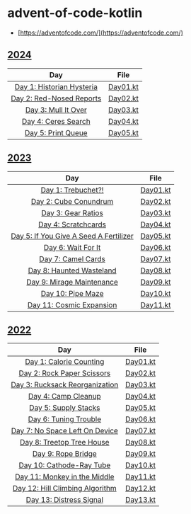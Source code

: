 # advent-of-code-kotlin

- [https://adventofcode.com/](https://adventofcode.com/)

## [2024](https://adventofcode.com/2024)

|                               Day                                |                      File                      |
|:----------------------------------------------------------------:|:----------------------------------------------:|
| [Day 1: Historian Hysteria](https://adventofcode.com/2024/day/1) | [Day01.kt](./src/main/kotlin/aoc2024/Day01.kt) |
| [Day 2: Red-Nosed Reports](https://adventofcode.com/2024/day/2)  | [Day02.kt](./src/main/kotlin/aoc2024/Day02.kt) |
|    [Day 3: Mull It Over](https://adventofcode.com/2024/day/3)    | [Day03.kt](./src/main/kotlin/aoc2024/Day03.kt) |
|    [Day 4: Ceres Search](https://adventofcode.com/2024/day/4)    | [Day04.kt](./src/main/kotlin/aoc2024/Day04.kt) |
|    [Day 5: Print Queue](https://adventofcode.com/2024/day/5)     | [Day05.kt](./src/main/kotlin/aoc2024/Day05.kt) |

## [2023](https://adventofcode.com/2023)

|                                      Day                                      |                      File                      |
|:-----------------------------------------------------------------------------:|:----------------------------------------------:|
|           [Day 1: Trebuchet?!](https://adventofcode.com/2023/day/1)           | [Day01.kt](./src/main/kotlin/aoc2023/Day01.kt) |
|         [Day 2: Cube Conundrum](https://adventofcode.com/2023/day/2)          | [Day02.kt](./src/main/kotlin/aoc2023/Day02.kt) |
|           [Day 3: Gear Ratios](https://adventofcode.com/2023/day/3)           | [Day03.kt](./src/main/kotlin/aoc2023/Day03.kt) |
|          [Day 4: Scratchcards](https://adventofcode.com/2023/day/4)           | [Day04.kt](./src/main/kotlin/aoc2023/Day04.kt) |
| [Day 5: If You Give A Seed A Fertilizer](https://adventofcode.com/2023/day/5) | [Day05.kt](./src/main/kotlin/aoc2023/Day05.kt) |
|           [Day 6: Wait For It](https://adventofcode.com/2023/day/6)           | [Day06.kt](./src/main/kotlin/aoc2023/Day06.kt) |
|           [Day 7: Camel Cards](https://adventofcode.com/2023/day/7)           | [Day07.kt](./src/main/kotlin/aoc2023/Day07.kt) |
|        [Day 8: Haunted Wasteland](https://adventofcode.com/2023/day/8)        | [Day08.kt](./src/main/kotlin/aoc2023/Day08.kt) |
|       [Day 9: Mirage Maintenance](https://adventofcode.com/2023/day/9)        | [Day09.kt](./src/main/kotlin/aoc2023/Day09.kt) |
|           [Day 10: Pipe Maze](https://adventofcode.com/2023/day/10)           | [Day10.kt](./src/main/kotlin/aoc2023/Day10.kt) |
|       [Day 11: Cosmic Expansion](https://adventofcode.com/2023/day/11)        | [Day11.kt](./src/main/kotlin/aoc2023/Day11.kt) |

## [2022](https://adventofcode.com/2022)

|                                   Day                                   |                      File                      |
|:-----------------------------------------------------------------------:|:----------------------------------------------:|
|     [Day 1: Calorie Counting](https://adventofcode.com/2022/day/1)      | [Day01.kt](./src/main/kotlin/aoc2022/Day01.kt) |
|    [Day 2: Rock Paper Scissors](https://adventofcode.com/2022/day/2)    | [Day02.kt](./src/main/kotlin/aoc2022/Day02.kt) |
|  [Day 3: Rucksack Reorganization](https://adventofcode.com/2022/day/3)  | [Day03.kt](./src/main/kotlin/aoc2022/Day03.kt) |
|       [Day 4: Camp Cleanup](https://adventofcode.com/2022/day/4)        | [Day04.kt](./src/main/kotlin/aoc2022/Day04.kt) |
|       [Day 5: Supply Stacks](https://adventofcode.com/2022/day/5)       | [Day05.kt](./src/main/kotlin/aoc2022/Day05.kt) |
|      [Day 6: Tuning Trouble](https://adventofcode.com/2022/day/6)       | [Day06.kt](./src/main/kotlin/aoc2022/Day06.kt) |
|  [Day 7: No Space Left On Device](https://adventofcode.com/2022/day/7)  | [Day07.kt](./src/main/kotlin/aoc2022/Day07.kt) |
|    [Day 8: Treetop Tree House](https://adventofcode.com/2022/day/8)     | [Day08.kt](./src/main/kotlin/aoc2022/Day08.kt) |
|        [Day 9: Rope Bridge](https://adventofcode.com/2022/day/9)        | [Day09.kt](./src/main/kotlin/aoc2022/Day09.kt) |
|    [Day 10: Cathode-Ray Tube](https://adventofcode.com/2022/day/10)     | [Day10.kt](./src/main/kotlin/aoc2022/Day10.kt) |
|  [Day 11: Monkey in the Middle](https://adventofcode.com/2022/day/11)   | [Day11.kt](./src/main/kotlin/aoc2022/Day11.kt) |
| [Day 12: Hill Climbing Algorithm](https://adventofcode.com/2022/day/12) | [Day12.kt](./src/main/kotlin/aoc2022/Day12.kt) |
|     [Day 13: Distress Signal](https://adventofcode.com/2022/day/13)     | [Day13.kt](./src/main/kotlin/aoc2022/Day13.kt) |
